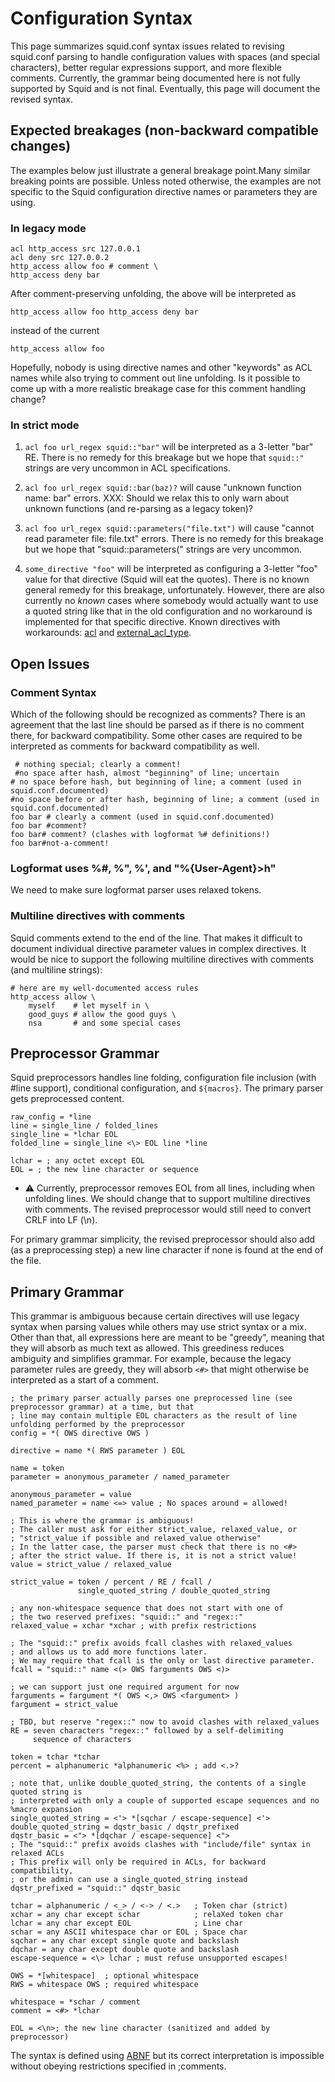 # Configuration Syntax

This page summarizes squid.conf syntax issues related to revising
squid.conf parsing to handle configuration values with spaces (and
special characters), better regular expressions support, and more
flexible comments. Currently, the grammar being documented here is not
fully supported by Squid and is not final. Eventually, this page will
document the revised syntax.

## Expected breakages (non-backward compatible changes)

The examples below just illustrate a general breakage point.Many similar
breaking points are possible. Unless noted otherwise, the examples are
not specific to the Squid configuration directive names or parameters
they are using.

### In legacy mode

    acl http_access src 127.0.0.1
    acl deny src 127.0.0.2
    http_access allow foo # comment \
    http_access deny bar

After comment-preserving unfolding, the above will be interpreted as

    http_access allow foo http_access deny bar

instead of the current

    http_access allow foo

Hopefully, nobody is using directive names and other "keywords" as ACL
names while also trying to comment out line unfolding. Is it possible to
come up with a more realistic breakage case for this comment handling
change?

### In strict mode

1.  `acl foo url_regex squid::"bar"` will be interpreted as a 3-letter
    "bar" RE. There is no remedy for this breakage but we hope that
    `squid::"` strings are very uncommon in ACL specifications.

2.  `acl foo url_regex squid::bar(baz)?` will cause "unknown function
    name: bar" errors. XXX: Should we relax this to only warn about
    unknown functions (and re-parsing as a legacy token)?

3.  `acl foo url_regex squid::parameters("file.txt")` will cause "cannot
    read parameter file: file.txt" errors. There is no remedy for this
    breakage but we hope that "squid::parameters(" strings are very
    uncommon.

4.  `some_directive "foo"` will be interpreted as configuring a 3-letter
    "foo" value for that directive (Squid will eat the quotes). There is
    no known general remedy for this breakage, unfortunately. However,
    there are also currently no *known* cases where somebody would
    actually want to use a quoted string like that in the old
    configuration and no workaround is implemented for that specific
    directive. Known directives with workarounds:
    [acl](http://www.squid-cache.org/Doc/config/acl) and
    [external_acl_type](http://www.squid-cache.org/Doc/config/external_acl_type).

## Open Issues

### Comment Syntax

Which of the following should be recognized as comments? There is an
agreement that the last line should be parsed as if there is no comment
there, for backward compatibility. Some other cases are required to be
interpreted as comments for backward compatibility as well.

``` 
 # nothing special; clearly a comment!
 #no space after hash, almost "beginning" of line; uncertain
# no space before hash, but beginning of line; a comment (used in squid.conf.documented)
#no space before or after hash, beginning of line; a comment (used in squid.conf.documented)
foo bar # clearly a comment (used in squid.conf.documented)
foo bar #comment?
foo bar# comment? (clashes with logformat %# definitions!)
foo bar#not-a-comment!
```

### Logformat uses %\#, %", %', and "%{User-Agent}\>h"

We need to make sure logformat parser uses relaxed tokens.

### Multiline directives with comments

Squid comments extend to the end of the line. That makes it difficult to
document individual directive parameter values in complex directives. It
would be nice to support the following multiline directives with
comments (and multiline strings):

    # here are my well-documented access rules
    http_access allow \
        myself    # let myself in \
        good_guys # allow the good guys \
        nsa       # and some special cases

## Preprocessor Grammar

Squid preprocessors handles line folding, configuration file inclusion
(with \#line support), conditional configuration, and `${macros}`. The
primary parser gets preprocessed content.

    raw_config = *line
    line = single_line / folded_lines
    single_line = *lchar EOL
    folded_line = single_line <\> EOL line *line
    
    lchar = ; any octet except EOL
    EOL = ; the new line character or sequence

  - :warning:
    Currently, preprocessor removes EOL from all lines, including when
    unfolding lines. We should change that to support multiline
    directives with comments. The revised preprocessor would still need
    to convert CRLF into LF (\\n).

For primary grammar simplicity, the revised preprocessor should also add
(as a preprocessing step) a new line character if none is found at the
end of the file.

## Primary Grammar

This grammar is ambiguous because certain directives will use legacy
syntax when parsing values while others may use strict syntax or a mix.
Other than that, all expressions here are meant to be "greedy", meaning
that they will absorb as much text as allowed. This greediness reduces
ambiguity and simplifies grammar. For example, because the legacy
parameter rules are greedy, they will absorb `<#>` that might otherwise
be interpreted as a start of a comment.

    ; the primary parser actually parses one preprocessed line (see preprocessor grammar) at a time, but that
    ; line may contain multiple EOL characters as the result of line unfolding performed by the preprocessor
    config = *( OWS directive OWS )
    
    directive = name *( RWS parameter ) EOL
    
    name = token
    parameter = anonymous_parameter / named_parameter
    
    anonymous_parameter = value
    named_parameter = name <=> value ; No spaces around = allowed!
    
    ; This is where the grammar is ambiguous!
    ; The caller must ask for either strict_value, relaxed_value, or
    ; "strict_value if possible and relaxed_value otherwise"
    ; In the latter case, the parser must check that there is no <#>
    ; after the strict value. If there is, it is not a strict value!
    value = strict_value / relaxed_value
    
    strict_value = token / percent / RE / fcall /
                   single_quoted_string / double_quoted_string
    
    ; any non-whitespace sequence that does not start with one of
    ; the two reserved prefixes: "squid::" and "regex::"
    relaxed_value = xchar *xchar ; with prefix restrictions
    
    ; The "squid::" prefix avoids fcall clashes with relaxed_values
    ; and allows us to add more functions later.
    ; We may require that fcall is the only or last directive parameter.
    fcall = "squid::" name <(> OWS farguments OWS <)>
    
    ; we can support just one required argument for now
    farguments = fargument *( OWS <,> OWS <fargument> )
    fargument = strict_value
    
    ; TBD, but reserve "regex::" now to avoid clashes with relaxed_values
    RE = seven characters "regex::" followed by a self-delimiting
         sequence of characters
    
    token = tchar *tchar
    percent = alphanumeric *alphanumeric <%> ; add <.>?
    
    ; note that, unlike double_quoted_string, the contents of a single quoted string is 
    ; interpreted with only a couple of supported escape sequences and no %macro expansion
    single_quoted_string = <'> *[sqchar / escape-sequence] <'>
    double_quoted_string = dqstr_basic / dqstr_prefixed
    dqstr_basic = <"> *[dqchar / escape-sequence] <">
    ; The "squid::" prefix avoids clashes with "include/file" syntax in relaxed ACLs
    ; This prefix will only be required in ACLs, for backward compatibility,
    ; or the admin can use a single_quoted_string instead
    dqstr_prefixed = "squid::" dqstr_basic
    
    tchar = alphanumeric / <_> / <-> / <.>   ; Token char (strict)
    xchar = any char except schar            ; relaXed token char
    lchar = any char except EOL              ; Line char
    schar = any ASCII whitespace char or EOL ; Space char
    sqchar = any char except single quote and backslash
    dqchar = any char except double quote and backslash
    escape-sequence = <\> lchar ; must refuse unsupported escapes!
    
    OWS = *[whitespace]  ; optional whitespace
    RWS = whitespace OWS ; required whitespace
    
    whitespace = *schar / comment
    comment = <#> *lchar
    
    EOL = <\n>; the new line character (sanitized and added by preprocessor)

The syntax is defined using [ABNF](http://tools.ietf.org/html/rfc5234)
but its correct interpretation is impossible without obeying
restrictions specified in ;comments.
